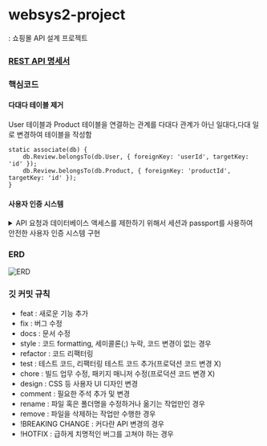 # websys2-project
: 쇼핑몰 API 설계 프로젝트

### [REST API 명세서](https://documenter.getpostman.com/view/24114901/2s93sc4YLZ)

### 핵심코드

#### 다대다 테이블 제거

User 테이블과 Product 테이블을 연결하는 관계를 다대다 관계가 아닌 일대다,다대 일로 변경하여 테이블을 작성함

    static associate(db) {
        db.Review.belongsTo(db.User, { foreignKey: 'userId', targetKey: 'id' });
        db.Review.belongsTo(db.Product, { foreignKey: 'productId', targetKey: 'id' });
    }



#### 사용자 인증 시스템
<details>
<summary>API 요청과 데이터베이스 액세스를 제한하기 위해서 세션과 passport를 사용하여 안전한 사용자 인증 시스템 구현</summary>
<div markdown="1">
    
passport를 모듈화하여 사용중

    module.exports = () => {
          passport.serializeUser((user, done) => {
            done(null, user.id);
          });

    passport.deserializeUser((id, done) => {
        User.findOne({
          where: { id }
        })
        .then(user => done(null, user))
        .catch(err => done(err));
      });

      local();
      kakao();
    };


</div>
</details>



### ERD

![ERD](https://github.com/max990624/websys2-project/assets/39523433/5bc03a96-d00d-4139-9365-653b66037773)


### 깃 커밋 규칙

- feat : 새로운 기능 추가
- fix : 버그 수정
- docs : 문서 수정
- style : 코드 formatting, 세미콜론(;) 누락, 코드 변경이 없는 경우
- refactor : 코드 리팩터링
- test : 테스트 코드, 리팩터링 테스트 코드 추가(프로덕션 코드 변경 X)
- chore : 빌드 업무 수정, 패키지 매니저 수정(프로덕션 코드 변경 X)
- design : CSS 등 사용자 UI 디자인 변경
- comment : 필요한 주석 추가 및 변경
- rename : 파일 혹은 폴더명을 수정하거나 옮기는 작업만인 경우
- remove : 파일을 삭제하는 작업만 수행한 경우
- !BREAKING CHANGE : 커다란 API 변경의 경우
- !HOTFIX : 급하게 치명적인 버그를 고쳐야 하는 경우

